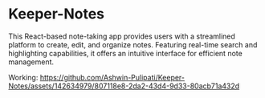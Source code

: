 # Keeper-Notes
This React-based note-taking app provides users with a streamlined platform to create, edit, and organize notes. Featuring real-time search and highlighting capabilities, it offers an intuitive interface for efficient note management.

Working:
https://github.com/Ashwin-Pulipati/Keeper-Notes/assets/142634979/807118e8-2da2-43d4-9d33-80acb71a432d
